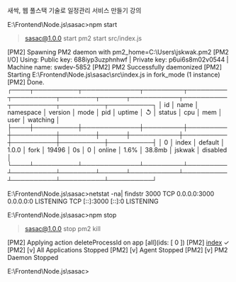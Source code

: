 새싹, 웹 풀스택 기술로 일정관리 서비스 만들기 강의

E:\Frontend\Node.js\sasac>npm start

> sasac@1.0.0 start
> pm2 start src/index.js

[PM2] Spawning PM2 daemon with pm2_home=C:\Users\jskwak\.pm2
[PM2 I/O] Using: Public key: 688iyp3uzphnhwf | Private key: p6ui6s8m02v0544 | Machine name: swdev-5852
[PM2] PM2 Successfully daemonized
[PM2] Starting E:\Frontend\Node.js\sasac\src\index.js in fork_mode (1 instance)
[PM2] Done.
┌────┬──────────┬─────────────┬─────────┬─────────┬──────────┬────────┬──────┬───────────┬──────────┬──────────┬──────────┬──────────┐
│ id │ name     │ namespace   │ version │ mode    │ pid      │ uptime │ ↺    │ status    │ cpu      │ mem      │ user     │ watching │
├────┼──────────┼─────────────┼─────────┼─────────┼──────────┼────────┼──────┼───────────┼──────────┼──────────┼──────────┼──────────┤
│ 0  │ index    │ default     │ 1.0.0   │ fork    │ 19496    │ 0s     │ 0    │ online    │ 1.6%     │ 38.8mb   │ jskwak   │ disabled │
└────┴──────────┴─────────────┴─────────┴─────────┴──────────┴────────┴──────┴───────────┴──────────┴──────────┴──────────┴──────────┘

E:\Frontend\Node.js\sasac>netstat -na| findstr 3000
  TCP    0.0.0.0:3000           0.0.0.0:0              LISTENING
  TCP    [::]:3000              [::]:0                 LISTENING

E:\Frontend\Node.js\sasac>npm stop

> sasac@1.0.0 stop
> pm2 kill

[PM2] Applying action deleteProcessId on app [all](ids: [ 0 ])
[PM2] [index](0) ✓
[PM2] [v] All Applications Stopped
[PM2] [v] Agent Stopped
[PM2] [v] PM2 Daemon Stopped

E:\Frontend\Node.js\sasac>

